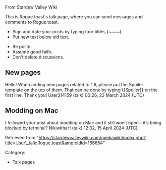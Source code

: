 From Stardew Valley Wiki

This is Rogue.toast's talk page, where you can send messages and comments to Rogue.toast.

- Sign and date your posts by typing four tildes (~~~~).
- Put new text below old text.

<!--THE END-->

- Be polite.
- Assume good faith.
- Don't delete discussions.

## New pages

Hello! When adding new pages related to 1.6, please put the Spoiler template on the top of them. That can be done by typing {{Spoiler}} on the first line. Thank you! User314159 (talk) 00:26, 23 March 2024 (UTC)

## Modding on Mac

I followed your post about modding on Mac and it still won’t open - it’s being blocked by terminal? NikiwithaH (talk) 12:32, 15 April 2024 (UTC)

Retrieved from "https://stardewvalleywiki.com/mediawiki/index.php?title=User\_talk:Rogue.toast&amp;oldid=166654"

Category:

- Talk pages